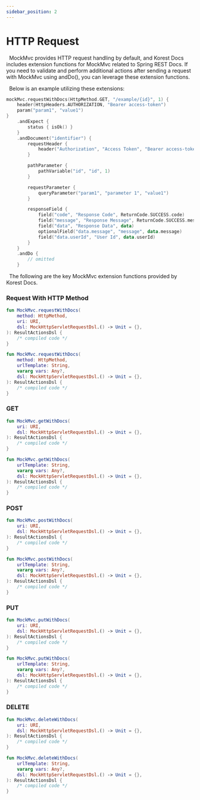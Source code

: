 ```yaml
---
sidebar_position: 2
---
```


# HTTP Request

&nbsp; MockMvc provides HTTP request handling by default, and Korest Docs includes extension functions for MockMvc related to Spring REST Docs. If you need to validate and perform additional actions after sending a request with MockMvc using andDo(), you can leverage these extension functions.

&nbsp; Below is an example utilizing these extensions:

```kotlin
mockMvc.requestWithDocs(HttpMethod.GET, "/example/{id}", 1) {
    header(HttpHeaders.AUTHORIZATION, "Bearer access-token")
    param("param1", "value1")
}
    .andExpect {
        status { isOk() }
    }
    .andDocument("identifier") {
        requestHeader {
            header("Authorization", "Access Token", "Bearer access-token")
        }

        pathParameter {
            pathVariable("id", "id", 1)
        }

        requestParameter {
            queryParameter("param1", "parameter 1", "value1")
        }

        responseField {
            field("code", "Response Code", ReturnCode.SUCCESS.code)
            field("message", "Response Message", ReturnCode.SUCCESS.message)
            field("data", "Response Data", data)
            optionalField("data.message", "message", data.message)
            field("data.userId", "User Id", data.userId)
        }
    }
    .andDo {
        // omitted
    }
```

&nbsp; The following are the key MockMvc extension functions provided by Korest Docs.

### Request With HTTP Method

```kotlin
fun MockMvc.requestWithDocs(
    method: HttpMethod,
    uri: URI,
    dsl: MockHttpServletRequestDsl.() -> Unit = {},
): ResultActionsDsl {
    /* compiled code */
}

fun MockMvc.requestWithDocs(
    method: HttpMethod,
    urlTemplate: String,
    vararg vars: Any?,
    dsl: MockHttpServletRequestDsl.() -> Unit = {},
): ResultActionsDsl {
    /* compiled code */
}
```

### GET

```kotlin
fun MockMvc.getWithDocs(
    uri: URI,
    dsl: MockHttpServletRequestDsl.() -> Unit = {},
): ResultActionsDsl {
    /* compiled code */
}

fun MockMvc.getWithDocs(
    urlTemplate: String,
    vararg vars: Any?,
    dsl: MockHttpServletRequestDsl.() -> Unit = {},
): ResultActionsDsl {
    /* compiled code */
}
```

### POST

```kotlin
fun MockMvc.postWithDocs(
    uri: URI,
    dsl: MockHttpServletRequestDsl.() -> Unit = {},
): ResultActionsDsl {
    /* compiled code */
}

fun MockMvc.postWithDocs(
    urlTemplate: String,
    vararg vars: Any?,
    dsl: MockHttpServletRequestDsl.() -> Unit = {},
): ResultActionsDsl {
    /* compiled code */
}
```

### PUT

```kotlin
fun MockMvc.putWithDocs(
    uri: URI,
    dsl: MockHttpServletRequestDsl.() -> Unit = {},
): ResultActionsDsl {
    /* compiled code */
}

fun MockMvc.putWithDocs(
    urlTemplate: String,
    vararg vars: Any?,
    dsl: MockHttpServletRequestDsl.() -> Unit = {},
): ResultActionsDsl {
    /* compiled code */
}
```

### DELETE

```kotlin
fun MockMvc.deleteWithDocs(
    uri: URI,
    dsl: MockHttpServletRequestDsl.() -> Unit = {},
): ResultActionsDsl {
    /* compiled code */
}

fun MockMvc.deleteWithDocs(
    urlTemplate: String,
    vararg vars: Any?,
    dsl: MockHttpServletRequestDsl.() -> Unit = {},
): ResultActionsDsl {
    /* compiled code */
}
```
